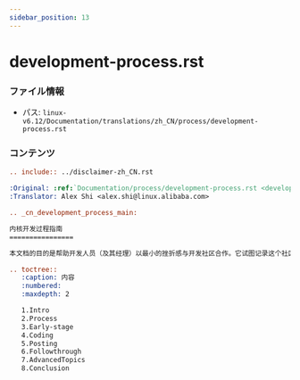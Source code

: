 ```yaml
---
sidebar_position: 13
---
```

# development-process.rst

### ファイル情報

- パス: `linux-v6.12/Documentation/translations/zh_CN/process/development-process.rst`

### コンテンツ

```rst
.. include:: ../disclaimer-zh_CN.rst

:Original: :ref:`Documentation/process/development-process.rst <development_process_main>`
:Translator: Alex Shi <alex.shi@linux.alibaba.com>

.. _cn_development_process_main:

内核开发过程指南
================

本文档的目的是帮助开发人员（及其经理）以最小的挫折感与开发社区合作。它试图记录这个社区如何以一种不熟悉Linux内核开发（或者实际上是自由软件开发）的人可以访问的方式工作。虽然这里有一些技术资料，但这是一个面向过程的讨论，不需要深入了解内核编程就可以理解。

.. toctree::
   :caption: 内容
   :numbered:
   :maxdepth: 2

   1.Intro
   2.Process
   3.Early-stage
   4.Coding
   5.Posting
   6.Followthrough
   7.AdvancedTopics
   8.Conclusion

```
